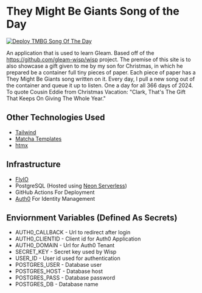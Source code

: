 # They Might Be Giants Song of the Day
[![Deploy TMBG Song Of The Day](https://github.com/zmaillard/tmbgodt/actions/workflows/deploy.yml/badge.svg)](https://github.com/zmaillard/tmbgodt/actions/workflows/deploy.yml)

An application that is used to learn Gleam.  Based off of the https://github.com/gleam-wisp/wisp project.  The premise of this site is to also showcase a gift given to me by my son for Christmas, in which he prepared be a container full tiny pieces of paper.  Each piece of paper has a They Might Be Giants song written on it.  Every day, I pull a new song out of the container and queue it up to listen.  One a day for all 366 days of 2024.  To quote Cousin Eddie from Christmas Vacation: "Clark, That's The Gift That Keeps On Giving The Whole Year."

## Other Technologies Used
- [Tailwind](https://tailwindcss.com)
- [Matcha Templates](https://github.com/michaeljones/matcha)
- [htmx](HTTPS://HTMX.ORG)

## Infrastructure
- [FlyIO](https://fly.io)
- PostgreSQL (Hosted using [Neon Serverless](https://neon.tech))
- GitHub Actions For Deployment
- [Auth0](https://auth0.com) For Identity Management

## Enviornment Variables (Defined As Secrets)
- AUTH0_CALLBACK - Url to redirect after login
- AUTH0_CLIENTID - Client id for Auth0 Application
- AUTH0_DOMAIN - Url for Auth0 Tenant
- SECRET_KEY - Secret key used by Wisp
- USER_ID - User id used for authentication
- POSTGRES_USER - Database user
- POSTGRES_HOST - Database host
- POSTGRES_PASS - Database password
- POSTGRES_DB - Database name
